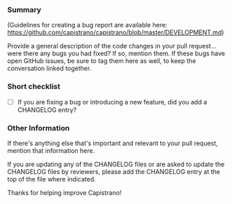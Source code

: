 ### Summary

(Guidelines for creating a bug report are available
here: https://github.com/capistrano/capistrano/blob/master/DEVELOPMENT.md)

Provide a general description of the code changes in your pull
request... were there any bugs you had fixed? If so, mention them. If
these bugs have open GitHub issues, be sure to tag them here as well,
to keep the conversation linked together.

### Short checklist

- [ ] If you are fixing a bug or introducing a new feature, did you add a CHANGELOG entry?

### Other Information

If there's anything else that's important and relevant to your pull
request, mention that information here.

If you are updating any of the CHANGELOG files or are asked to update the
CHANGELOG files by reviewers, please add the CHANGELOG entry at the top of the file where indicated.

Thanks for helping improve Capistrano!
